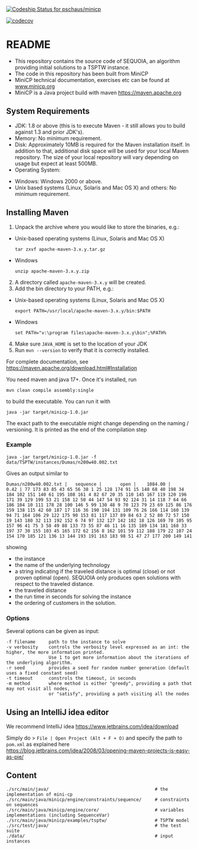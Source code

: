 
[ ![Codeship Status for pschaus/minicp](https://app.codeship.com/projects/c5b42a30-bb10-0134-c1e5-0a15df6d3688/status?branch=master)](https://app.codeship.com/projects/195547)

[![codecov](https://codecov.io/bb/pschaus/minicp/branch/master/graph/badge.svg?token=zAUOtKaB64)](https://codecov.io/bb/pschaus/minicp)


# README #

* This repository contains the source code of SEQUOIA, an algorithm providing initial solutions to a TSPTW instance.
* The code in this repository has been built from MiniCP
* MiniCP technical documentation, exercises etc 
can be found at www.minicp.org
* MiniCP is a Java project build with maven https://maven.apache.org


System Requirements
-------------------

* JDK:
 1.8 or above (this is to execute Maven - it still allows you to build against 1.3
 and prior JDK's).
* Memory:
 No minimum requirement.
* Disk:
 Approximately 10MB is required for the Maven installation itself. In addition to
 that, additional disk space will be used for your local Maven repository. The size
 of your local repository will vary depending on usage but expect at least 500MB.
* Operating System:
 - Windows: Windows 2000 or above.
 - Unix based systems (Linux, Solaris and Mac OS X) and others: No minimum requirement.

Installing Maven
----------------

1. Unpack the archive where you would like to store the binaries, e.g.:
 - Unix-based operating systems (Linux, Solaris and Mac OS X)
   ```
   tar zxvf apache-maven-3.x.y.tar.gz 
   ```  
 - Windows
   ```
   unzip apache-maven-3.x.y.zip
   ```
2. A directory called `apache-maven-3.x.y` will be created.
3. Add the bin directory to your PATH, e.g.:
 - Unix-based operating systems (Linux, Solaris and Mac OS X)
   ```
   export PATH=/usr/local/apache-maven-3.x.y/bin:$PATH
   ```
 - Windows
   ```
   set PATH="v:\program files\apache-maven-3.x.y\bin";%PATH%
   ```
4. Make sure `JAVA_HOME` is set to the location of your JDK
5. Run `mvn --version` to verify that it is correctly installed.


For complete documentation, see https://maven.apache.org/download.html#Installation

You need maven and java 17+. Once it's installed, run

```
mvn clean compile assembly:single
```

to build the executable. You can run it with

```
java -jar target/minicp-1.0.jar 
```

The exact path to the executable might change depending on the naming / versioning. It is printed as the end of the compilation step

### Example

```
java -jar target/minicp-1.0.jar -f data/TSPTW/instances/Dumas/n200w40.002.txt
```

Gives an output similar to

```
Dumas/n200w40.002.txt |   sequence |       open |    1084.00 |       0.42 | 77 173 83 85 43 65 56 38 1 25 128 174 91 15 148 68 40 198 34 184 102 151 140 61 195 108 161 4 82 67 20 35 110 145 167 119 120 196 171 39 129 199 53 21 158 12 50 44 147 54 93 92 124 31 14 118 7 64 66 186 104 10 111 178 28 100 146 5 99 130 48 9 70 123 79 23 69 125 86 176 159 138 115 42 60 187 17 116 36 190 194 131 109 76 26 166 114 160 139 94 71 164 106 29 122 175 90 153 81 117 137 89 84 63 2 52 80 72 57 150 19 143 180 32 113 192 152 6 74 97 132 127 142 182 18 126 169 78 105 95 157 96 41 75 3 58 49 88 133 73 55 87 46 11 16 135 189 134 181 168 33 197 37 30 155 103 45 165 172 62 156 8 162 101 59 112 188 179 22 107 24 154 170 185 121 136 13 144 193 191 163 183 98 51 47 27 177 200 149 141
```

showing 
- the instance
- the name of the underlying technology
- a string indicating if the traveled distance is optimal (close) or not proven optimal (open). SEQUOIA only produces open solutions with respect to the traveled distance.
- the traveled distance
- the run time in seconds for solving the instance
- the ordering of customers in the solution. 

### Options

Several options can be given as input:

```
-f filename     path to the instance to solve
-v verbosity    controls the verbosity level expressed as an int: the higher, the more information printed. 
                Use 1 to get more information about the iterations of the underlying algorithm.
-r seed         provides a seed for random number generation (default uses a fixed constant seed)
-t timeout      constrols the timeout, in seconds
-m method       where method is either "greedy", providing a path that may not visit all nodes, 
                or "satisfy", providing a path visiting all the nodes 
```

Using an IntelliJ idea editor
--------------------------------------------------

We recommend IntelliJ idea https://www.jetbrains.com/idea/download

Simply do > `File | Open Project (Alt + F + O)` and specify the path to `pom.xml`
as explained here
https://blog.jetbrains.com/idea/2008/03/opening-maven-projects-is-easy-as-pie/

Content
-------------

```
./src/main/java/                                        # the implementation of mini-cp
./src/main/java/minicp/engine/constraints/sequence/     # constraints on sequences
./src/main/java/minicp/engine/core/                     # variables implementations (including SequenceVar)
./src/main/java/minicp/examples/tsptw/                  # TSPTW model
./src/test/java/                                        # the test suite
./data/                                                 # input instances
```

